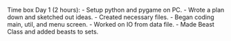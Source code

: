 Time box
Day 1 (2 hours):
	- Setup python and pygame on PC.
	- Wrote a plan down and sketched out ideas.
	- Created necessary files.
	- Began coding main, util, and menu screen.
	- Worked on IO from data file.
	- Made Beast Class and added beasts to sets.